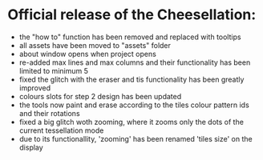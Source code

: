# Official release of the Cheesellation:
- the "how to" function has been removed and replaced with tooltips
- all assets have been moved to "assets" folder
- about window opens when project opens
- re-added max lines and max columns and their functionality has been limited to minimum 5
- fixed the glitch with the eraser and tis functionality has been greatly improved
- colours slots for step 2 design has been updated
- the tools now paint and erase according to the tiles colour pattern ids and their rotations
- fixed a big glitch woth zooming, where it zooms only the dots of the current tessellation mode
- due to its functionallity, 'zooming' has been renamed 'tiles size' on the display
